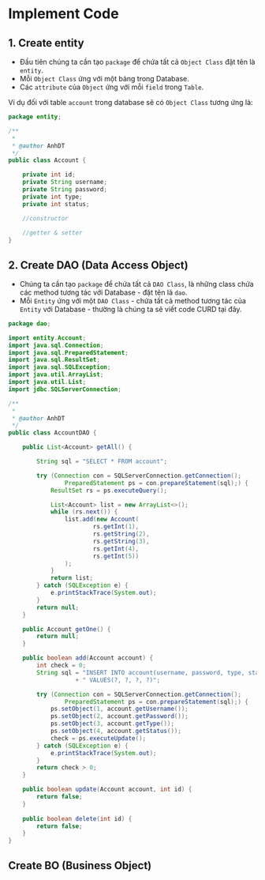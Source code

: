 # Implement Code

## 1. Create entity

- Đầu tiên chúng ta cần tạo `package` để chứa tất cả `Object Class` đặt tên là `entity`.
- Mỗi `Object Class` ứng với một bảng trong Database.
- Các `attribute` của `Object` ứng với mỗi `field` trong `Table`.

Ví dụ đối với table `account` trong database sẽ có `Object Class` tương ứng là:

```java
package entity;

/**
 *
 * @author AnhDT
 */
public class Account {

    private int id;
    private String username;
    private String password;
    private int type;
    private int status;

    //constructor
    
    //getter & setter
}

```

## 2. Create DAO (Data Access Object)

- Chúng ta cần tạo `package` để chứa tất cả `DAO Class`, là những class chứa các method tương tác với Database - đặt tên là `dao`.
- Mỗi `Entity` ứng với một `DAO Class` - chứa tất cả method tương tác của `Entity` với Database - thường là chúng ta sẽ viết code CURD tại đây.

```java
package dao;

import entity.Account;
import java.sql.Connection;
import java.sql.PreparedStatement;
import java.sql.ResultSet;
import java.sql.SQLException;
import java.util.ArrayList;
import java.util.List;
import jdbc.SQLServerConnection;

/**
 *
 * @author AnhDT
 */
public class AccountDAO {

    public List<Account> getAll() {

        String sql = "SELECT * FROM account";

        try (Connection con = SQLServerConnection.getConnection();
                PreparedStatement ps = con.prepareStatement(sql);) {
            ResultSet rs = ps.executeQuery();

            List<Account> list = new ArrayList<>();
            while (rs.next()) {
                list.add(new Account(
                        rs.getInt(1),
                        rs.getString(2),
                        rs.getString(3),
                        rs.getInt(4),
                        rs.getInt(5))
                );
            }
            return list;
        } catch (SQLException e) {
            e.printStackTrace(System.out);
        }
        return null;
    }

    public Account getOne() {
        return null;
    }

    public boolean add(Account account) {
        int check = 0;
        String sql = "INSERT INTO account(username, password, type, status)"
                   + " VALUES(?, ?, ?, ?)";

        try (Connection con = SQLServerConnection.getConnection();
                PreparedStatement ps = con.prepareStatement(sql);) {
            ps.setObject(1, account.getUsername());
            ps.setObject(2, account.getPassword());
            ps.setObject(3, account.getType());
            ps.setObject(4, account.getStatus());
            check = ps.executeUpdate();
        } catch (SQLException e) {
            e.printStackTrace(System.out);
        }
        return check > 0;
    }

    public boolean update(Account account, int id) {
        return false;
    }
    
    public boolean delete(int id) {
        return false;
    }
}

```

## Create BO (Business Object)
